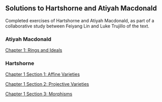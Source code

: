 ## Solutions to Hartshorne and Atiyah Macdonald

Completed exercises of Hartshorne and Atiyah Macdonald, as part of a collaborative study between Feiyang Lin and Luke Trujillo of the text.

### Atiyah Macdonald
[Chapter 1: Rings and Ideals](https://ltrujello.github.io/Hartshorne-Exercises/Atiyah-Macdonald/Chapter-1/Rings_and_Ideals.pdf)

### Hartshorne
[Chapter 1 Section 1: Affine Varieties](https://ltrujello.github.io/Hartshorne-Exercises/Hartshorne/Chapter-1/1.1-Affine-Varieties/1.1-Affine-Varieties.pdf)

[Chapter 1 Section 2: Projective Varieties](https://ltrujello.github.io/Hartshorne-Exercises/Hartshorne/Chapter-1/1.2-Projective-Varieties/1.2-Projective-Varieties.pdf)

[Chapter 1 Section 3: Morphisms](https://ltrujello.github.io/Hartshorne-Exercises/Hartshorne/Chapter-1/1.3-Morphisms/1.3-Morphisms.pdf)